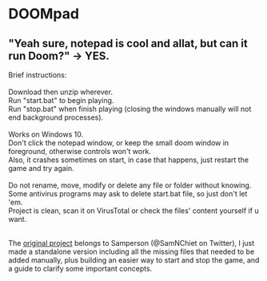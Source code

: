 # DOOMpad
"Yeah sure, notepad is cool and allat, but can it run Doom?" -> YES.
---
Brief instructions:<br>
<br>
Download then unzip wherever.<br>
Run "start.bat" to begin playing.<br>
Run "stop.bat" when finish playing (closing the windows manually will not end background processes).<br>
<br>
Works on Windows 10.<br>
Don't click the notepad window, or keep the small doom window in foreground, otherwise controls won't work.<br>
Also, it crashes sometimes on start, in case that happens, just restart the game and try again.<br>
<br>
Do not rename, move, modify or delete any file or folder without knowing.<br>
Some antivirus programs may ask to delete start.bat file, so just don't let 'em.<br>
Project is clean, scan it on VirusTotal or check the files' content yourself if u want.<br>
<br>

The [original project](https://twitter.com/SamNChiet/status/1579906881887211520) belongs to Samperson (@SamNChiet on Twitter), I just made a standalone version including all the missing files that needed to be added manually, plus building an easier way to start and stop the game, and a guide to clarify some important concepts.

